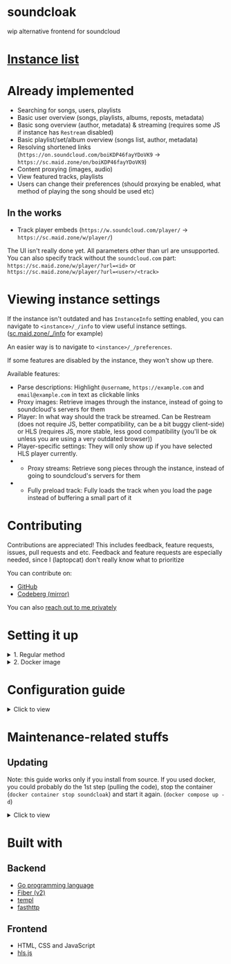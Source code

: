 # soundcloak

wip alternative frontend for soundcloud

# [Instance list](https://maid.zone/soundcloak/instances.html)

# Already implemented

- Searching for songs, users, playlists
- Basic user overview (songs, playlists, albums, reposts, metadata)
- Basic song overview (author, metadata) & streaming (requires some JS if instance has `Restream` disabled)
- Basic playlist/set/album overview (songs list, author, metadata)
- Resolving shortened links (`https://on.soundcloud.com/boiKDP46fayYDoVK9` -> `https://sc.maid.zone/on/boiKDP46fayYDoVK9`)
- Content proxying (images, audio)
- View featured tracks, playlists
- Users can change their preferences (should proxying be enabled, what method of playing the song should be used etc)

## In the works

- Track player embeds (`https://w.soundcloud.com/player/` -> `https://sc.maid.zone/w/player/`)

The UI isn't really done yet. All parameters other than url are unsupported. You can also specify track without the `soundcloud.com` part: `https://sc.maid.zone/w/player/?url=<id>` or `https://sc.maid.zone/w/player/?url=<user>/<track>`

# Viewing instance settings

If the instance isn't outdated and has `InstanceInfo` setting enabled, you can navigate to `<instance>/_/info` to view useful instance settings. ([sc.maid.zone/_/info](https://sc.maid.zone/_/info) for example)

An easier way is to navigate to `<instance>/_/preferences`.

If some features are disabled by the instance, they won't show up there.

Available features:

- Parse descriptions: Highlight `@username`, `https://example.com` and `email@example.com` in text as clickable links
- Proxy images: Retrieve images through the instance, instead of going to soundcloud's servers for them
- Player: In what way should the track be streamed. Can be Restream (does not require JS, better compatibility, can be a bit buggy client-side) or HLS (requires JS, more stable, less good compatibility (you'll be ok unless you are using a very outdated browser))
- Player-specific settings: They will only show up if you have selected HLS player currently.
- - Proxy streams: Retrieve song pieces through the instance, instead of going to soundcloud's servers for them
- - Fully preload track: Fully loads the track when you load the page instead of buffering a small part of it

# Contributing

Contributions are appreciated! This includes feedback, feature requests, issues, pull requests and etc.
Feedback and feature requests are especially needed, since I (laptopcat) don't really know what to prioritize

You can contribute on:

- [GitHub](https://github.com/maid-zone/soundcloak)
- [Codeberg (mirror)](https://codeberg.org/maid-zone/soundcloak)

You can also [reach out to me privately](https://laptopc.at)

# Setting it up

<details>
<summary>1. Regular method</summary>

## Prerequisites:

1. [node.js + npm](https://nodejs.org) (any recent enough version should do, it's just used for getting hls.js builds)
2. [golang](https://go.dev) (1.21 or higher was tested, others might work too)
3. [git](https://git-scm.com)

## Setup:

1. Clone this repository:

```sh
git clone https://github.com/maid-zone/soundcloak
```

2. Go into the cloned repository:

```sh
cd soundcloak
```

3. Download hls.js:

```sh
npm i
```

4. Download templ:

```sh
go install github.com/a-h/templ/cmd/templ@latest
```

*You might need to add go binaries to your PATH (add this line to your .bashrc / .zshrc / whatever)*

```sh
export PATH=${PATH}:`go env GOPATH`/bin
```

5. Generate code from templates:

```sh
templ generate
```

6. Download other required go modules:

```sh
go get
```

7. *Optional.* Edit config:

Refer to [Configuration guide](#configuration-guide) for configuration information. Can be configured from environment variables or JSON file.

8. Build binary:

```sh
go build main.go
```

9. Run the binary:

```sh
./main
```

This will run soundcloak on localhost, port 4664. (by default)

</details>

<details>
<summary>2. Docker image</summary>

The docker image was made by [vlnst](https://github.com/vlnst)

## Prerequisites:

1. [Docker](https://www.docker.com/)
2. [Git](https://git-scm.com)

## Setup:

1. Clone this repository:

```sh
git clone https://github.com/maid-zone/soundcloak
```

2. Go into the cloned repository:

```sh
cd soundcloak
```

3. Make a copy of the example `compose.yaml` file:

```sh
cp compose.example.yaml compose.yaml
```

Make adjustments as needed.

4. *Optional.* Edit config:

Refer to [Configuration guide](#configuration-guide) for configuration information. Can be configured from environment variables or JSON file.

5. Run the container

```sh
docker compose up -d
```

(if you get `docker: 'compose' is not a docker command.`, use `docker-compose up -d`)

This will run soundcloak as a daemon (remove the -d part of the command to just run it) on localhost, port 4664. (by default)

</details>

# Configuration guide

<details>
<summary>Click to view</summary>

You can only configure in one of the two ways:

- Using config file (`soundcloak.json` in current directory // your own path and filename)
- Using environment variables (`SOUNDCLOAK_CONFIG` must be set to `FROM_ENV`!)

Some notes:

- When specifying time, specify it in seconds.


| JSON key                | Environment variable       | Default value                                                                                                         | Description                                                                                                                                                                      |
| :------------------------ | ---------------------------- | ----------------------------------------------------------------------------------------------------------------------- | :--------------------------------------------------------------------------------------------------------------------------------------------------------------------------------- |
| None                    | SOUNDCLOAK_CONFIG          | soundcloak.json                                                                                                       | File to load soundcloak config from. If set to`FROM_ENV`, soundcloak loads the config from environment variables.                                                                |
| DefaultPreferences      | DEFAULT_PREFERENCES        | {"Player": "hls", "ProxyStreams": false, "FullyPreloadTrack": false, "ProxyImages": false, "ParseDescriptions": true} | see /_/preferences page, default values adapt to your config (Player: "restream" if Restream, else "hls", ProxyStreams and ProxyImages will be same as respective config values) |
| ProxyImages             | PROXY_IMAGES               | false                                                                                                                 | Enables proxying of images (user avatars, track covers etc)                                                                                                                      |
| ImageCacheControl       | IMAGE_CACHE_CONTROL        | max-age=600, public, immutable                                                                                        | [Cache-Control](https://developer.mozilla.org/en-US/docs/Web/HTTP/Headers/Cache-Control) header value for proxied images. Cached for 10 minutes by default.                      |
| ProxyStreams            | PROXY_STREAMS              | false                                                                                                                 | Enables proxying of song parts and hls playlist files                                                                                                                            |
| Restream                | RESTREAM                   | false                                                                                                                 | Enables Restream Player in settings and the /_/restream/:author/:track endpoint. This player can be used without JavaScript and also can be used for downloading songs.          |
| RestreamCacheControl    | RESTREAM_CACHE_CONTROL     | max-age=3600, public, immutable                                                                                       | [Cache-Control](https://developer.mozilla.org/en-US/docs/Web/HTTP/Headers/Cache-Control) header value for restreamed songs. Cached for 1 hour by default.                        |
| ClientIDTTL             | CLIENT_ID_TTL              | 30 minutes                                                                                                            | Time until ClientID cache expires. ClientID is used for authenticating with SoundCloud API                                                                                       |
| UserTTL                 | USER_TTL                   | 10 minutes                                                                                                            | Time until User profile cache expires                                                                                                                                            |
| UserCacheCleanDelay     | USER_CACHE_CLEAN_DELAY     | 2.5 minutes                                                                                                           | Time between each cleanup of the cache (to remove expired users)                                                                                                                 |
| TrackTTL                | TRACK_TTL                  | 10 minutes                                                                                                            | Time until Track data cache expires                                                                                                                                              |
| TrackCacheCleanDelay    | TRACK_CACHE_CLEAN_DELAY    | 2.5 minutes                                                                                                           | Time between each cleanup of the cache (to remove expired tracks)                                                                                                                |
| PlaylistTTL             | PLAYLIST_TTL               | 10 minutes                                                                                                            | Time until Playlist data cache expires                                                                                                                                           |
| PlaylistCacheCleanDelay | PLAYLIST_CACHE_CLEAN_DELAY | 2.5 minutes                                                                                                           | Time between each cleanup of the cache (to remove expired playlists)                                                                                                             |
| UserAgent               | USER_AGENT                 | Mozilla/5.0 (Windows NT 10.0; Win64; x64) AppleWebKit/537.36 (KHTML, like Gecko) Chrome/127.0.0.0 Safari/537.3        | User-Agent header used for requests to SoundCloud                                                                                                                                |
| DNSCacheTTL             | DNS_CACHE_TTL              | 10 minutes                                                                                                            | Time until DNS cache expires                                                                                                                                                     |
| Addr                    | ADDR                       | :4664                                                                                                                 | Address and port for soundcloak to listen on                                                                                                                                     |
| Prefork                 | PREFORK                    | false                                                                                                                 | Run multiple instances of soundcloak locally to be able to handle more requests. Each one will be a separate process, so they will have separate cache.                          |
| TrustedProxyCheck       | TRUSTED_PROXY_CHECK        | true                                                                                                                  | Use X-Forwarded-* headers if IP is in TrustedProxies list. When disabled, those headers will blindly be used.                                                                    |
| TrustedProxies          | TRUSTED_PROXIES            | []                                                                                                                    | List of IPs or IP ranges of trusted proxies                                                                                                                                      |

</details>

# Maintenance-related stuffs

## Updating

Note: this guide works only if you install from source. If you used docker, you could probably do the 1st step (pulling the code), stop the container (`docker container stop soundcloak`) and start it again. (`docker compose up -d`)

<details>
<summary>Click to view</summary>

1. Retrieve the latest code:

```sh
git fetch origin
git pull
```

2. Remove compressed versions of files:

The webserver is configured to locally cache compressed versions of files. They have `.fiber.gz` extension and can be found in `assets` folder and `node_modules/hls.js/dist`. If any static files have been changed, you should purge these compressed files so the new versions can be served. Static files are also cached in user's browser, so you will need to clean your cache to get the new files (Ctrl + F5)

For example, you can clean these files from `assets` folder like so:

```sh
cd assets
rm *.fiber.gz
```

3. *Optional.* Edit config:

Sometimes, new updates add new config values or change default ones. Refer to [Configuration guide](#configuration-guide) for configuration information. Can be configured from environment variables or JSON file.

4. Regenerate templates (if they changed):

```sh
templ generate
```

5. Get latest Go modules:

```sh
go get
```

6. Update hls.js:

```sh
npm i
```

7. Build binary:

```sh
go build main.go
```

8. Run it:

```sh
./main
```

Congratulations! You have succesfully updated your soundcloak.

</details>

# Built with

## Backend

- [Go programming language](https://github.com/golang/go)
- [Fiber (v2)](https://github.com/gofiber/fiber/tree/v2)
- [templ](https://github.com/a-h/templ)
- [fasthttp](https://github.com/valyala/fasthttp)

## Frontend

- HTML, CSS and JavaScript
- [hls.js](https://github.com/video-dev/hls.js)
